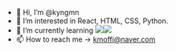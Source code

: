 - 👋 Hi, I’m @kyngmn
- 👀 I’m interested in React, HTML, CSS, Python.
- 🌱 I’m currently learning <img src="https://img.shields.io/badge/JavaScript-F7DF1E?style=flat-square&logo=JavaScript&logoColor=white"/><img src="https://img.shields.io/badge/React-61DAFB?style=flat-square&logo=React&logoColor=white"/>
- 📫 How to reach me -> kmoffi@naver.com


<!---
kyngmn/kyngmn is a ✨ special ✨ repository because its `README.md` (this file) appears on your GitHub profile.
You can click the Preview link to take a look at your changes.
--->
